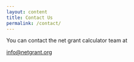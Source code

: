 ```yaml
---
layout: content
title: Contact Us
permalink: /contact/
---
```

You can contact the net grant calculator team at

info@netgrant.org